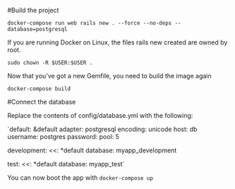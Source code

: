 #Build the project

`docker-compose run web rails new . --force --no-deps --database=postgresql`

If you are running Docker on Linux, the files rails new created are owned by root.

`sudo chown -R $USER:$USER .`

Now that you’ve got a new Gemfile, you need to build the image again

`docker-compose build`

#Connect the database

Replace the contents of config/database.yml with the following:

`default: &default
  adapter: postgresql
  encoding: unicode
  host: db
  username: postgres
  password:
  pool: 5

development:
  <<: *default
  database: myapp_development


test:
  <<: *default
  database: myapp_test`

You can now boot the app with `docker-compose up`
